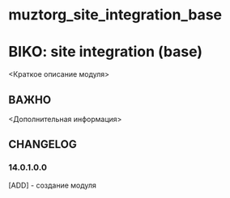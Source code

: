 # muztorg_site_integration_base
# BIKO: site integration (base)

<Краткое описание модуля>

## ВАЖНО

<Дополнительная информация>

## CHANGELOG
### 14.0.1.0.0
[ADD] - создание модуля
